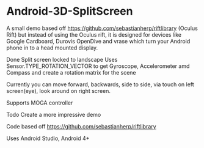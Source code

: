 Android-3D-SplitScreen
======================

A small demo based off https://github.com/sebastianherp/riftlibrary (Oculus Rift) but instead of using the Oculus rift, it is designed for devices like Google Cardboard, Durovis OpenDive and vrase which turn your Android phone in to a head mounted display.

Done
Split screen locked to landscape
Uses Sensor.TYPE_ROTATION_VECTOR to get Gyroscope, Accelerometer amd Compass and create a rotation matrix for the scene

Currently you can move forward, backwards, side to side, via touch on left screen(eye), look around on right screen.

Supports MOGA controller

Todo
Create a more impressive demo

Code based off  https://github.com/sebastianherp/riftlibrary

Uses Android Studio, Android 4+
